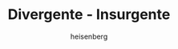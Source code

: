 ---
layout: post
author: heisenberg
category: Filmes
post_date: '2020-12-06T18:32:48.642Z'
post_modified: '2020-12-06T18:32:48.642Z'
title: Divergente - Insurgente
description: >-
  Tris (Shailene Woodley) e Quatro (Theo James) agora são fugitivos e procurados
  por Jeanine Matthews (Kate Winslet), líder da Erudição. Em busca de respostas
  e assombrados por prévias escolhas, o casal enfrentará inimagináveis desafios
  enquanto tentam descobrir a verdade sobre o mundo em que vivem.
poster_path: /voSF5nL95xJMI30XGksghnvpGWd.jpg
tmdb_id: 262500
imdb_id: tt2908446
runtime: 119
release_date: '2015-03-18'
genres:
  - Ação
  - Aventura
  - Ficção científica
  - Thriller
casts:
  - Shailene Woodley
  - Theo James
  - Octavia Spencer
  - Jai Courtney
  - Ray Stevenson
  - Zoë Kravitz
crews:
  - Robert Schwentke
trailer: trbNyR8MHOs
certification: 14
adult: 'false'
vote_average: 6.4
vote_count: 8046
qualitys:
  - 1080p
  - 720p
audios:
  - Dual Áudio
extensions:
  - mkv
  - mp4
---